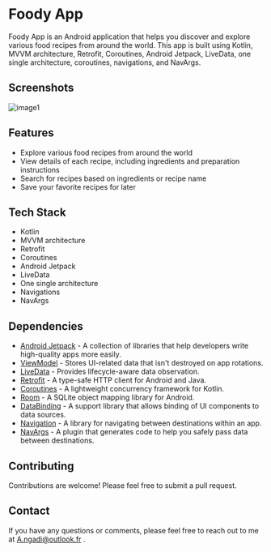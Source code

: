 # Foody App

Foody App is an Android application that helps you discover and explore various food recipes from around the world. This app is built using Kotlin, MVVM architecture, Retrofit, Coroutines, Android Jetpack, LiveData, one single architecture, coroutines, navigations, and NavArgs. 

## Screenshots

![image1](https://user-images.githubusercontent.com/71185753/232261721-2d8526dc-4866-4dcc-8582-113dd87d3333.jpg)

## Features

- Explore various food recipes from around the world
- View details of each recipe, including ingredients and preparation instructions
- Search for recipes based on ingredients or recipe name
- Save your favorite recipes for later

## Tech Stack

- Kotlin
- MVVM architecture
- Retrofit
- Coroutines
- Android Jetpack
- LiveData
- One single architecture
- Navigations
- NavArgs

## Dependencies

* [Android Jetpack](https://developer.android.com/jetpack) - A collection of libraries that help developers write high-quality apps more easily.
* [ViewModel](https://developer.android.com/topic/libraries/architecture/viewmodel) - Stores UI-related data that isn't destroyed on app rotations.
* [LiveData](https://developer.android.com/topic/libraries/architecture/livedata) - Provides lifecycle-aware data observation.
* [Retrofit](https://square.github.io/retrofit/) - A type-safe HTTP client for Android and Java.
* [Coroutines](https://kotlinlang.org/docs/coroutines-overview.html) - A lightweight concurrency framework for Kotlin.
* [Room](https://developer.android.com/topic/libraries/architecture/room) - A SQLite object mapping library for Android.
* [DataBinding](https://developer.android.com/topic/libraries/data-binding) - A support library that allows binding of UI components to data sources.
* [Navigation](https://developer.android.com/guide/navigation/navigation-getting-started) - A library for navigating between destinations within an app.
* [NavArgs](https://developer.android.com/guide/navigation/navigation-pass-data#Safe-args) - A plugin that generates code to help you safely pass data between destinations.

## Contributing

Contributions are welcome! Please feel free to submit a pull request.

## Contact

If you have any questions or comments, please feel free to reach out to me at A.ngadi@outlook.fr .
